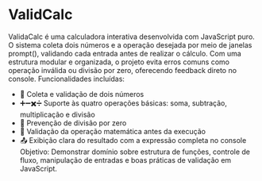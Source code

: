 # ValidCalc
ValidaCalc é uma calculadora interativa desenvolvida com JavaScript puro. O sistema coleta dois números e a operação desejada por meio de janelas prompt(), validando cada entrada antes de realizar o cálculo. Com uma estrutura modular e organizada, o projeto evita erros comuns como operação inválida ou divisão por zero, oferecendo feedback direto no console.
Funcionalidades incluídas:
- 🔢 Coleta e validação de dois números
- ➕➖✖️➗ Suporte às quatro operações básicas: soma, subtração, multiplicação e divisão
- 🚫 Prevenção de divisão por zero
- 📌 Validação da operação matemática antes da execução
- 📤 Exibição clara do resultado com a expressão completa no console
Objetivo:
Demonstrar domínio sobre estrutura de funções, controle de fluxo, manipulação de entradas e boas práticas de validação em JavaScript. 

